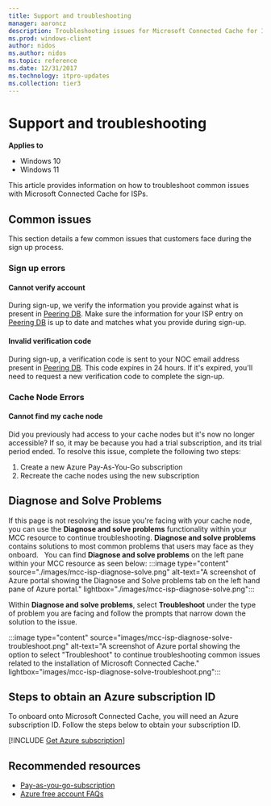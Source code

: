 ```yaml
---
title: Support and troubleshooting
manager: aaroncz
description: Troubleshooting issues for Microsoft Connected Cache for ISP
ms.prod: windows-client
author: nidos
ms.author: nidos
ms.topic: reference
ms.date: 12/31/2017
ms.technology: itpro-updates
ms.collection: tier3
---
```


# Support and troubleshooting

**Applies to**

- Windows 10
- Windows 11

This article provides information on how to troubleshoot common issues with Microsoft Connected Cache for ISPs.

## Common issues
This section details a few common issues that customers face during the sign up process.
### Sign up errors

#### Cannot verify account

During sign-up, we verify the information you provide against what is present in [Peering DB](https://www.peeringdb.com/). Make sure the information for your ISP entry on [Peering DB](https://www.peeringdb.com/) is up to date and matches what you provide during sign-up.

#### Invalid verification code

During sign-up, a verification code is sent to your NOC email address present in [Peering DB](https://www.peeringdb.com/). This code expires in 24 hours. If it's expired, you'll need to request a new verification code to complete the sign-up.  

### Cache Node Errors  

#### Cannot find my cache node

Did you previously had access to your cache nodes but it's now no longer accessible? If so, it may be because you had a trial subscription, and its trial period ended. To resolve this issue, complete the following two steps:

1. Create a new Azure Pay-As-You-Go subscription  
1. Recreate the cache nodes using the new subscription

## Diagnose and Solve Problems

If this page is not resolving the issue you're facing with your cache node, you can use the **Diagnose and solve problems** functionality within your MCC resource to continue troubleshooting. **Diagnose and solve problems** contains solutions to most common problems that users may face as they onboard.
 
You can find **Diagnose and solve problems** on the left pane within your MCC resource as seen below:
:::image type="content" source="./images/mcc-isp-diagnose-solve.png" alt-text="A screenshot of Azure portal showing the Diagnose and Solve problems tab on the left hand pane of Azure portal." lightbox="./images/mcc-isp-diagnose-solve.png":::

Within **Diagnose and solve problems**, select **Troubleshoot** under the type of problem you are facing and follow the prompts that narrow down the solution to the issue.

:::image type="content" source="images/mcc-isp-diagnose-solve-troubleshoot.png" alt-text="A screenshot of Azure portal showing the option to select "Troubleshoot" to continue troubleshooting common issues related to the installation of Microsoft Connected Cache." lightbox="images/mcc-isp-diagnose-solve-troubleshoot.png":::

## Steps to obtain an Azure subscription ID
To onboard onto Microsoft Connected Cache, you will need an Azure subscription ID. Follow the steps below to obtain your subscription ID. 
<!--Using include file, get-azure-subscription.md, for shared content-->
[!INCLUDE [Get Azure subscription](includes/get-azure-subscription.md)]

## Recommended resources

- [Pay-as-you-go-subscription](https://azure.microsoft.com/offers/ms-azr-0003p/)
- [Azure free account FAQs](https://azure.microsoft.com/free/free-account-faq/)

